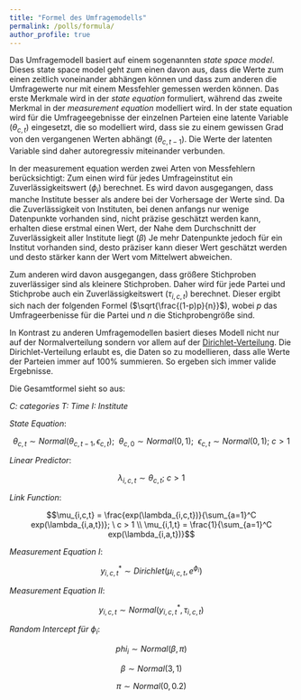 ```yaml
---
title: "Formel des Umfragemodells"
permalink: /polls/formula/
author_profile: true
---
```


Das Umfragemodell basiert auf einem sogenannten *state space model*. Dieses state space model geht zum einen davon aus, dass die Werte zum einen zeitlich voneinander abhängen können und dass zum anderen die Umfragewerte nur mit einem Messfehler gemessen werden können. Das erste Merkmale wird in der *state equation* formuliert, während das zweite Merkmal in der *measurement equation* modelliert wird. In der state equation wird für die Umfrageegebnisse der einzelnen Parteien eine latente Variable ($\theta_{c,t}$) eingesetzt, die so modelliert wird, dass sie zu einem gewissen Grad von den vergangenen Werten abhängt ($\theta_{c,t-1}$). Die Werte der latenten Variable sind daher autoregressiv miteinander verbunden.

In der measurement equation werden zwei Arten von Messfehlern berücksichtigt: Zum einen wird für jedes Umfrageinstitut ein Zuverlässigkeitswert ($\phi_{i}$) berechnet. Es wird davon ausgegangen, dass manche Institute besser als andere bei der Vorhersage der Werte sind. Da die Zuverlässigkeit von Instituten, bei denen anfangs nur wenige Datenpunkte vorhanden sind, nicht präzise geschätzt werden kann, erhalten diese erstmal einen Wert, der Nahe dem Durchschnitt der Zuverlässigkeit aller Institute liegt ($\beta$) Je mehr Datenpunkte jedoch für ein Institut vorhanden sind, desto präziser kann dieser Wert geschätzt werden und desto stärker kann der Wert vom Mittelwert abweichen.

Zum anderen wird davon ausgegangen, dass größere Stichproben zuverlässiger sind als kleinere Stichproben. Daher wird für jede Partei und Stichprobe auch ein Zuverlässigkeitswert ($\tau_{i,c,t}$) berechnet. Dieser ergibt sich nach der folgenden Formel ($\sqrt{\frac{(1-p)p}{n}}$), wobei *p* das Umfrageerbenisse für die Partei und *n* die Stichprobengröße sind.

In Kontrast zu anderen Umfragemodellen basiert dieses Modell nicht nur auf der Normalverteilung sondern vor allem auf der [Dirichlet-Verteilung](https://de.wikipedia.org/wiki/Dirichlet-Verteilung). Die Dirichlet-Verteilung erlaubt es, die Daten so zu modellieren, dass alle Werte der Parteien immer auf 100% summieren. So ergeben sich immer valide Ergebnisse.

Die Gesamtformel sieht so aus:

*C: categories T: Time I: Institute*

*State Equation*:

$$\theta_{c,t} \sim Normal(\theta_{c,t-1}, \epsilon_{c,t}); \ \ \theta_{c,0} \sim Normal(0,1); \ \ \epsilon_{c,t} \sim Normal(0,1); \ c > 1$$

*Linear Predictor*:

$$\lambda_{i,c,t} \sim \theta_{c,t}; \ c > 1$$

*Link Function*:

$$\mu_{i,c,t} = \frac{exp(\lambda_{i,c,t})}{\sum_{a=1}^C exp(\lambda_{i,a,t})}; \ c > 1 \\ \mu_{i,1,t} = \frac{1}{\sum_{a=1}^C exp(\lambda_{i,a,t})}$$

*Measurement Equation I*:

$$y_{i,c,t}^* \sim Dirichlet(\mu_{i,c,t}, e^{\phi_{i}})$$

*Measurement Equation II*:

$$y_{i,c,t} \sim Normal(y_{i,c,t}^*, \tau_{i,c,t})$$

*Random Intercept für* $\phi_{i}$:

$$phi_i \sim Normal(\beta, \pi)$$

$$\beta \sim Normal(3,1)$$

$$\pi \sim Normal(0,0.2)$$
